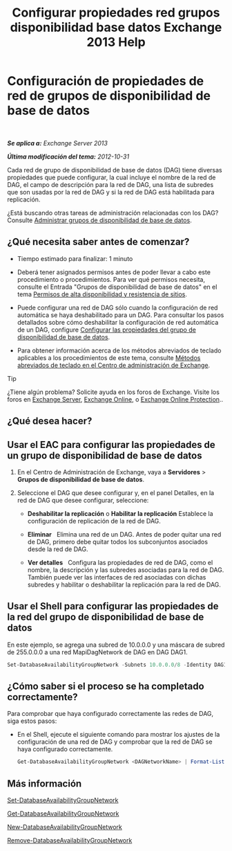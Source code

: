 ﻿---
title: 'Configurar propiedades red grupos disponibilidad base datos Exchange 2013 Help'
TOCTitle: Configuración de propiedades de red de grupos de disponibilidad de base de datos
ms:assetid: 41197639-988f-476c-9788-51d5191a7dce
ms:mtpsurl: https://technet.microsoft.com/es-es/library/Dd297927(v=EXCHG.150)
ms:contentKeyID: 48268042
ms.date: 05/22/2018
mtps_version: v=EXCHG.150
ms.translationtype: MT
---

# Configuración de propiedades de red de grupos de disponibilidad de base de datos

 

_**Se aplica a:** Exchange Server 2013_

_**Última modificación del tema:** 2012-10-31_

Cada red de grupo de disponibilidad de base de datos (DAG) tiene diversas propiedades que puede configurar, la cual incluye el nombre de la red de DAG, el campo de descripción para la red de DAG, una lista de subredes que son usadas por la red de DAG y si la red de DAG está habilitada para replicación.

¿Está buscando otras tareas de administración relacionadas con los DAG? Consulte [Administrar grupos de disponibilidad de base de datos](managing-database-availability-groups-exchange-2013-help.md).

## ¿Qué necesita saber antes de comenzar?

  - Tiempo estimado para finalizar: 1 minuto

  - Deberá tener asignados permisos antes de poder llevar a cabo este procedimiento o procedimientos. Para ver qué permisos necesita, consulte el Entrada "Grupos de disponibilidad de base de datos" en el tema [Permisos de alta disponibilidad y resistencia de sitios](high-availability-and-site-resilience-permissions-exchange-2013-help.md).

  - Puede configurar una red de DAG sólo cuando la configuración de red automática se haya deshabilitado para un DAG. Para consultar los pasos detallados sobre cómo deshabilitar la configuración de red automática de un DAG, configure [Configurar las propiedades del grupo de disponibilidad de base de datos](configure-database-availability-group-properties-exchange-2013-help.md).

  - Para obtener información acerca de los métodos abreviados de teclado aplicables a los procedimientos de este tema, consulte [Métodos abreviados de teclado en el Centro de administración de Exchange](keyboard-shortcuts-in-the-exchange-admin-center-exchange-online-protection-help.md).


> [!TIP]
> ¿Tiene algún problema? Solicite ayuda en los foros de Exchange. Visite los foros en <A href="https://go.microsoft.com/fwlink/p/?linkid=60612">Exchange Server</A>, <A href="https://go.microsoft.com/fwlink/p/?linkid=267542">Exchange Online</A>, o <A href="https://go.microsoft.com/fwlink/p/?linkid=285351">Exchange Online Protection</A>..



## ¿Qué desea hacer?

## Usar el EAC para configurar las propiedades de un grupo de disponibilidad de base de datos

1.  En el Centro de Administración de Exchange, vaya a **Servidores** \> **Grupos de disponibilidad de base de datos**.

2.  Seleccione el DAG que desee configurar y, en el panel Detalles, en la red de DAG que desee configurar, seleccione:
    
      - **Deshabilitar la replicación** o **Habilitar la replicación** Establece la configuración de replicación de la red de DAG.
    
      - **Eliminar**   Elimina una red de un DAG. Antes de poder quitar una red de DAG, primero debe quitar todos los subconjuntos asociados desde la red de DAG.
    
      - **Ver detalles**   Configura las propiedades de red de DAG, como el nombre, la descripción y las subredes asociadas para la red de DAG. También puede ver las interfaces de red asociadas con dichas subredes y habilitar o deshabilitar la replicación para la red de DAG.

## Usar el Shell para configurar las propiedades de la red del grupo de disponibilidad de base de datos

En este ejemplo, se agrega una subred de 10.0.0.0 y una máscara de subred de 255.0.0.0 a una red MapiDagNetwork de DAG en DAG DAG1.

```powershell
Set-DatabaseAvailabilityGroupNetwork -Subnets 10.0.0.0/8 -Identity DAG1\MapiDagNetwork
```

## ¿Cómo saber si el proceso se ha completado correctamente?

Para comprobar que haya configurado correctamente las redes de DAG, siga estos pasos:

  - En el Shell, ejecute el siguiente comando para mostrar los ajustes de la configuración de una red de DAG y comprobar que la red de DAG se haya configurado correctamente.
    
    ```powershell
    Get-DatabaseAvailabilityGroupNetwork <DAGNetworkName> | Format-List
    ```

## Más información

[Set-DatabaseAvailabilityGroupNetwork](https://technet.microsoft.com/es-es/library/dd298008\(v=exchg.150\))

[Get-DatabaseAvailabilityGroupNetwork](https://technet.microsoft.com/es-es/library/dd297938\(v=exchg.150\))

[New-DatabaseAvailabilityGroupNetwork](https://technet.microsoft.com/es-es/library/dd335225\(v=exchg.150\))

[Remove-DatabaseAvailabilityGroupNetwork](https://technet.microsoft.com/es-es/library/dd298131\(v=exchg.150\))

